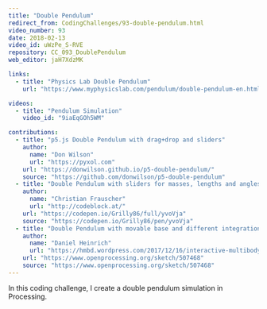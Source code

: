 ```yaml
---
title: "Double Pendulum"
redirect_from: CodingChallenges/93-double-pendulum.html
video_number: 93
date: 2018-02-13
video_id: uWzPe_S-RVE
repository: CC_093_DoublePendulum
web_editor: jaH7XdzMK

links:
  - title: "Physics Lab Double Pendulum"
    url: "https://www.myphysicslab.com/pendulum/double-pendulum-en.html"

videos:
  - title: "Pendulum Simulation"
    video_id: "9iaEqGOh5WM"

contributions:
  - title: "p5.js Double Pendulum with drag+drop and sliders"
    author:
      name: "Don Wilson"
      url: "https://pyxol.com"
    url: "https://donwilson.github.io/p5-double-pendulum/"
    source: "https://github.com/donwilson/p5-double-pendulum"
  - title: "Double Pendulum with sliders for masses, lengths and angles"
    author:
      name: "Christian Frauscher"
      url: "http://codeblock.at/"
    url: "https://codepen.io/Grilly86/full/yvoVja"
    source: "https://codepen.io/Grilly86/pen/yvoVja"
  - title: "Double Pendulum with movable base and different integration algorithms"
    author:
      name: "Daniel Heinrich"
      url: "https://hmbd.wordpress.com/2017/12/16/interactive-multibody-dynamics-in-processing/"
    url: "https://www.openprocessing.org/sketch/507468"
    source: "https://www.openprocessing.org/sketch/507468"
---
```


In this coding challenge, I create a double pendulum simulation in Processing.
